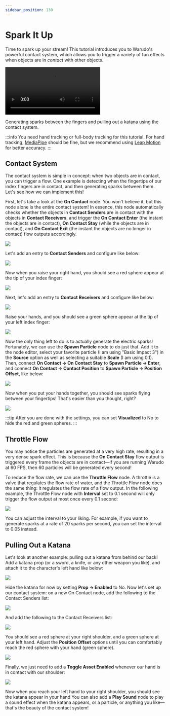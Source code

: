 ```yaml
---
sidebar_position: 130
---
```


# Spark It Up

Time to spark up your stream! This tutorial introduces you to Warudo's powerful contact system, which allows you to trigger a variety of fun effects when objects are in _contact_ with other objects.

<div style={{width: '100%'}} className="video-box"><video controls loop src="/doc-img/contact.mp4" /></div>
<p class="img-desc">Generating sparks between the fingers and pulling out a katana using the contact system.</p>

:::info
You need hand tracking or full-body tracking for this tutorial. For hand tracking, [MediaPipe](../../mocap/mediapipe) should be fine, but we recommend using [Leap Motion](../../mocap/leap-motion) for better accuracy.
:::

## Contact System

The contact system is simple in concept: when two objects are in contact, you can trigger a flow. One example is detecting when the fingertips of our index fingers are in contact, and then generating sparks between them. Let's see how we can implement this!

First, let's take a look at the **On Contact** node. You won't believe it, but this node alone is the entire contact system! In essence, this node automatically checks whether the objects in **Contact Senders** are in contact with the objects in **Contact Receivers**, and trigger the **On Contact Enter** (the instant the objects are in contact), **On Contact Stay** (while the objects are in contact), and **On Contact Exit** (the instant the objects are no longer in contact) flow outputs accordingly.

![](/doc-img/en-blueprint-contact-2.png)

Let's add an entry to **Contact Senders** and configure like below:

![](/doc-img/en-blueprint-contact-4.png)

Now when you raise your right hand, you should see a red sphere appear at the tip of your index finger:

![](/doc-img/en-blueprint-contact-3.png)

Next, let's add an entry to **Contact Receivers** and configure like below:

![](/doc-img/en-blueprint-contact-5.png)

Raise your hands, and you should see a green sphere appear at the tip of your left index finger:

![](/doc-img/en-blueprint-contact-6.png)

Now the only thing left to do is to actually generate the electric sparks! Fortunately, we can use the **Spawn Particle** node to do just that. Add it to the node editor, select your favorite particle (I am using "Basic Impact 3") in the **Source** option as well as selecting a suitable **Scale** (I am using 0.1). Then, connect **On Contact → On Contact Stay** to **Spawn Particle → Enter**, and connect **On Contact → Contact Position** to **Spawn Particle → Position Offset**, like below:

![](/doc-img/en-blueprint-contact-7.png)

Now when you put your hands together, you should see sparks flying between your fingertips! That's easier than you thought, right?

![](/doc-img/en-blueprint-contact-1.png)

:::tip
After you are done with the settings, you can set **Visualized** to No to hide the red and green spheres.
:::

## Throttle Flow

You may notice the particles are generated at a very high rate, resulting in a very dense spark effect. This is because the **On Contact Stay** flow output is triggered every frame the objects are in contact—if you are running Warudo at 60 FPS, then 60 particles will be generated every second!

To reduce the flow rate, we can use the **Throttle Flow** node. A throttle is a valve that regulates the flow rate of water, and the Throttle Flow node does the same thing: it regulates the flow rate of a flow output. In the following example, the Throttle Flow node with **Interval** set to 0.1 second will only trigger the flow output at most once every 0.1 second:

![](/doc-img/en-blueprint-contact-8.png)

You can adjust the interval to your liking. For example, if you want to generate sparks at a rate of 20 sparks per second, you can set the interval to 0.05 instead.

## Pulling Out a Katana

Let's look at another example: pulling out a katana from behind our back! Add a katana prop (or a sword, a knife, or any other weapon you like), and attach it to the character's left hand like below:

![](/doc-img/en-blueprint-contact-9.png)

Hide the katana for now by setting **Prop → Enabled** to No. Now let's set up our contact system: on a new On Contact node, add the following to the Contact Senders list:

![](/doc-img/en-blueprint-contact-12.png)

And add the following to the Contact Receivers list:

![](/doc-img/en-blueprint-contact-13.png)

You should see a red sphere at your right shoulder, and a green sphere at your left hand. Adjust the **Position Offset** options until you can comfortably reach the red sphere with your hand (green sphere).

![](/doc-img/en-blueprint-contact-11.png)

Finally, we just need to add a **Toggle Asset Enabled** whenever our hand is in contact with our shoulder:

![](/doc-img/en-blueprint-contact-10.png)

Now when you reach your left hand to your right shoulder, you should see the katana appear in your hand You can also add a **Play Sound** node to play a sound effect when the katana appears, or a particle, or anything you like—that's the beauty of the contact system!
